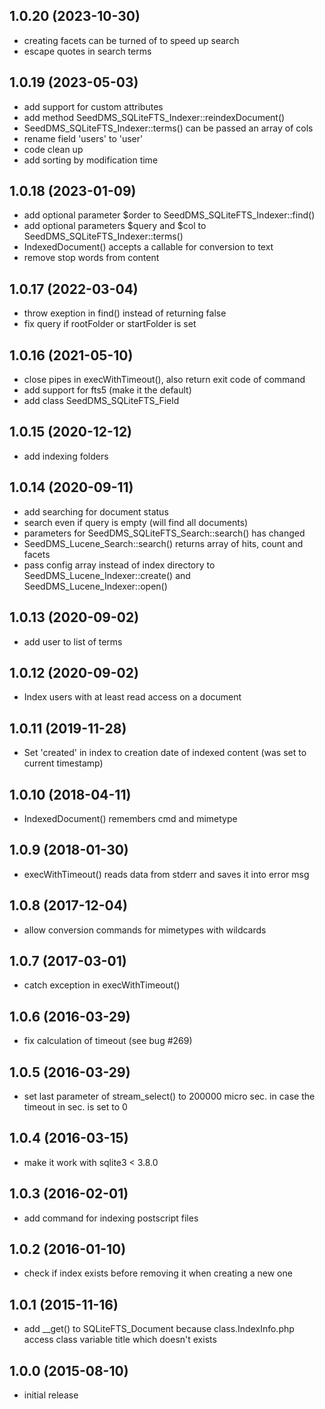 1.0.20 (2023-10-30)
---------------------
- creating facets can be turned of to speed up search
- escape quotes in search terms

1.0.19 (2023-05-03)
---------------------
- add support for custom attributes
- add method SeedDMS_SQLiteFTS_Indexer::reindexDocument()
- SeedDMS_SQLiteFTS_Indexer::terms() can be passed an array of cols
- rename field 'users' to 'user'
- code clean up
- add sorting by modification time

1.0.18 (2023-01-09)
---------------------
- add optional parameter $order to SeedDMS_SQLiteFTS_Indexer::find()
- add optional parameters $query and $col to SeedDMS_SQLiteFTS_Indexer::terms()
- IndexedDocument() accepts a callable for conversion to text
- remove stop words from content

1.0.17 (2022-03-04)
---------------------
- throw exeption in find() instead of returning false
- fix query if rootFolder or startFolder is set
   

1.0.16 (2021-05-10)
---------------------
- close pipes in execWithTimeout(), also return exit code of command
- add support for fts5 (make it the default)
- add class SeedDMS_SQLiteFTS_Field

1.0.15 (2020-12-12)
---------------------
- add indexing folders

1.0.14 (2020-09-11)
---------------------
- add searching for document status
- search even if query is empty	(will find all documents)
- parameters for SeedDMS_SQLiteFTS_Search::search() has changed
- SeedDMS_Lucene_Search::search() returns array of hits, count and facets
- pass config array instead of index directory to SeedDMS_Lucene_Indexer::create()
  and SeedDMS_Lucene_Indexer::open()

1.0.13 (2020-09-02)
---------------------
- add user to list of terms

1.0.12 (2020-09-02)
---------------------
- Index users with at least read access on a document

1.0.11 (2019-11-28)
---------------------
- Set 'created' in index to creation date of indexed content (was set to current
timestamp)

1.0.10 (2018-04-11)
---------------------
- IndexedDocument() remembers cmd and mimetype

1.0.9 (2018-01-30)
---------------------
- execWithTimeout() reads data from stderr and saves it into error msg

1.0.8 (2017-12-04)
---------------------
- allow conversion commands for mimetypes with wildcards

1.0.7 (2017-03-01)
---------------------
- catch exception in execWithTimeout()

1.0.6 (2016-03-29)
---------------------
- fix calculation of timeout (see bug #269)

1.0.5 (2016-03-29)
---------------------
- set last parameter of stream_select() to 200000 micro sec. in case the timeout in sec. is set to 0

1.0.4 (2016-03-15)
---------------------
- make it work with sqlite3 &lt; 3.8.0

1.0.3 (2016-02-01)
---------------------
- add command for indexing postѕcript files

1.0.2 (2016-01-10)
---------------------
- check if index exists before removing it when creating a new one

1.0.1 (2015-11-16)
---------------------
- add __get() to SQLiteFTS_Document because class.IndexInfo.php access class variable title which doesn't exists

1.0.0 (2015-08-10)
---------------------
- initial release

